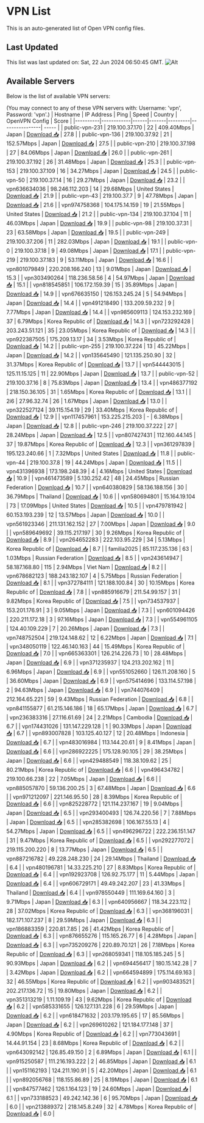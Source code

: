 # VPN List

This is an auto-generated list of Open VPN config files.

## Last Updated

This list was last updated on: Sat, 22 Jun 2024 06:50:45 GMT.
![Alt](https://repobeats.axiom.co/api/embed/186b98318ef1479477931607c1ad7d823f12451f.svg "Repobeats analytics image")

## Available Servers

Below is the list of available VPN servers:

(You may connect to any of these VPN servers with: Username: 'vpn', Password: 'vpn'.)
| Hostname | IP Address | Ping | Speed | Country | OpenVPN Config | Score |
|----------|------------|------|-------|---------|----------------| ----- |
| public-vpn-231 | 219.100.37.170 | 22 | 409.40Mbps | Japan | [Download 📥](./configs/server_0_JP.ovpn) | 27.8 |
| public-vpn-136 | 219.100.37.92 | 21 | 152.57Mbps | Japan | [Download 📥](./configs/server_1_JP.ovpn) | 27.5 |
| public-vpn-210 | 219.100.37.198 | 27 | 84.06Mbps | Japan | [Download 📥](./configs/server_2_JP.ovpn) | 26.0 |
| public-vpn-261 | 219.100.37.192 | 26 | 31.48Mbps | Japan | [Download 📥](./configs/server_3_JP.ovpn) | 25.3 |
| public-vpn-153 | 219.100.37.109 | 16 | 34.27Mbps | Japan | [Download 📥](./configs/server_4_JP.ovpn) | 24.5 |
| public-vpn-50 | 219.100.37.14 | 16 | 29.27Mbps | Japan | [Download 📥](./configs/server_5_JP.ovpn) | 23.2 |
| vpn636634036 | 98.246.112.203 | 14 | 29.68Mbps | United States | [Download 📥](./configs/server_6_US.ovpn) | 21.9 |
| public-vpn-43 | 219.100.37.7 | 9 | 47.78Mbps | Japan | [Download 📥](./configs/server_7_JP.ovpn) | 21.6 |
| vpn974758368 | 104.175.14.159 | 19 | 21.55Mbps | United States | [Download 📥](./configs/server_8_US.ovpn) | 21.2 |
| public-vpn-134 | 219.100.37.104 | 11 | 46.03Mbps | Japan | [Download 📥](./configs/server_9_JP.ovpn) | 19.9 |
| public-vpn-98 | 219.100.37.31 | 23 | 63.58Mbps | Japan | [Download 📥](./configs/server_10_JP.ovpn) | 19.5 |
| public-vpn-249 | 219.100.37.206 | 11 | 282.03Mbps | Japan | [Download 📥](./configs/server_11_JP.ovpn) | 19.1 |
| public-vpn-0 | 219.100.37.18 | 9 | 49.08Mbps | Japan | [Download 📥](./configs/server_12_JP.ovpn) | 17.1 |
| public-vpn-219 | 219.100.37.183 | 9 | 53.11Mbps | Japan | [Download 📥](./configs/server_13_JP.ovpn) | 16.6 |
| vpn801079849 | 220.208.166.240 | 13 | 9.01Mbps | Japan | [Download 📥](./configs/server_14_JP.ovpn) | 15.3 |
| vpn303490264 | 118.236.58.56 | 4 | 54.97Mbps | Japan | [Download 📥](./configs/server_15_JP.ovpn) | 15.1 |
| vpn818545851 | 106.172.159.39 | 15 | 35.89Mbps | Japan | [Download 📥](./configs/server_16_JP.ovpn) | 14.9 |
| vpn676635150 | 126.153.245.24 | 5 | 54.94Mbps | Japan | [Download 📥](./configs/server_17_JP.ovpn) | 14.4 |
| vpn491218490 | 133.209.59.232 | 9 | 7.77Mbps | Japan | [Download 📥](./configs/server_18_JP.ovpn) | 14.4 |
| vpn985609113 | 124.153.232.169 | 37 | 6.79Mbps | Korea Republic of | [Download 📥](./configs/server_19_KR.ovpn) | 14.3 |
| vpn723292428 | 203.243.51.121 | 35 | 23.05Mbps | Korea Republic of | [Download 📥](./configs/server_20_KR.ovpn) | 14.3 |
| vpn922387505 | 175.209.13.17 | 34 | 3.53Mbps | Korea Republic of | [Download 📥](./configs/server_21_KR.ovpn) | 14.2 |
| public-vpn-255 | 219.100.37.224 | 13 | 45.22Mbps | Japan | [Download 📥](./configs/server_22_JP.ovpn) | 14.2 |
| vpn135645490 | 121.135.250.90 | 32 | 31.37Mbps | Korea Republic of | [Download 📥](./configs/server_23_KR.ovpn) | 13.7 |
| vpn544443015 | 125.11.15.125 | 11 | 22.90Mbps | Japan | [Download 📥](./configs/server_24_JP.ovpn) | 13.7 |
| public-vpn-52 | 219.100.37.16 | 8 | 75.83Mbps | Japan | [Download 📥](./configs/server_25_JP.ovpn) | 13.4 |
| vpn486377192 | 218.150.36.105 | 31 | 1.65Mbps | Korea Republic of | [Download 📥](./configs/server_26_KR.ovpn) | 13.1 |
| 2i6 | 27.96.32.74 | 26 | 1.67Mbps | Japan | [Download 📥](./configs/server_27_JP.ovpn) | 13.0 |
| vpn322527124 | 39.115.154.19 | 29 | 33.40Mbps | Korea Republic of | [Download 📥](./configs/server_28_KR.ovpn) | 12.9 |
| vpn117457961 | 153.225.215.203 | - | 6.38Mbps | Japan | [Download 📥](./configs/server_29_JP.ovpn) | 12.8 |
| public-vpn-246 | 219.100.37.222 | 27 | 28.24Mbps | Japan | [Download 📥](./configs/server_30_JP.ovpn) | 12.5 |
| vpn807427431 | 112.160.44.145 | 37 | 19.87Mbps | Korea Republic of | [Download 📥](./configs/server_31_KR.ovpn) | 12.3 |
| vpn361297839 | 195.123.240.66 | 1 | 7.32Mbps | United States | [Download 📥](./configs/server_32_US.ovpn) | 11.8 |
| public-vpn-44 | 219.100.37.8 | 19 | 44.24Mbps | Japan | [Download 📥](./configs/server_33_JP.ovpn) | 11.5 |
| vpn431396938 | 173.198.248.39 | 4 | 4.16Mbps | United States | [Download 📥](./configs/server_34_US.ovpn) | 10.9 |
| vpn461473589 | 5.130.252.42 | 48 | 24.45Mbps | Russian Federation | [Download 📥](./configs/server_35_RU.ovpn) | 10.7 |
| vpn640380829 | 58.136.188.156 | 30 | 36.79Mbps | Thailand | [Download 📥](./configs/server_36_TH.ovpn) | 10.6 |
| vpn580694801 | 15.164.19.104 | 73 | 17.09Mbps | United States | [Download 📥](./configs/server_37_US.ovpn) | 10.5 |
| vpn479781942 | 60.153.193.239 | 12 | 13.57Mbps | Japan | [Download 📥](./configs/server_38_JP.ovpn) | 10.0 |
| vpn561923346 | 211.131.162.152 | 27 | 7.00Mbps | Japan | [Download 📥](./configs/server_39_JP.ovpn) | 9.0 |
| vpn589649692 | 39.115.217.197 | 30 | 9.26Mbps | Korea Republic of | [Download 📥](./configs/server_40_KR.ovpn) | 8.9 |
| vpn264652283 | 222.103.95.229 | 34 | 5.13Mbps | Korea Republic of | [Download 📥](./configs/server_41_KR.ovpn) | 8.7 |
| familia2025 | 85.117.235.136 | 63 | 1.03Mbps | Russian Federation | [Download 📥](./configs/server_42_RU.ovpn) | 8.5 |
| vpn243614947 | 58.187.168.80 | 115 | 2.94Mbps | Viet Nam | [Download 📥](./configs/server_43_VN.ovpn) | 8.2 |
| vpn678682123 | 188.243.182.107 | 4 | 5.75Mbps | Russian Federation | [Download 📥](./configs/server_44_RU.ovpn) | 8.1 |
| vpn372784111 | 121.188.100.84 | 30 | 10.15Mbps | Korea Republic of | [Download 📥](./configs/server_45_KR.ovpn) | 7.8 |
| vpn885916679 | 211.54.99.157 | 31 | 9.82Mbps | Korea Republic of | [Download 📥](./configs/server_46_KR.ovpn) | 7.5 |
| vpn734537937 | 153.201.176.91 | 3 | 9.05Mbps | Japan | [Download 📥](./configs/server_47_JP.ovpn) | 7.3 |
| vpn601094426 | 220.211.172.18 | 3 | 97.16Mbps | Japan | [Download 📥](./configs/server_48_JP.ovpn) | 7.3 |
| vpn554961105 | 124.40.109.229 | 7 | 20.26Mbps | Japan | [Download 📥](./configs/server_49_JP.ovpn) | 7.3 |
| vpn748752504 | 219.124.148.62 | 12 | 6.22Mbps | Japan | [Download 📥](./configs/server_50_JP.ovpn) | 7.1 |
| vpn348050119 | 122.46.140.163 | 44 | 15.49Mbps | Korea Republic of | [Download 📥](./configs/server_51_KR.ovpn) | 7.0 |
| vpn665363301 | 126.214.226.73 | 10 | 28.48Mbps | Japan | [Download 📥](./configs/server_52_JP.ovpn) | 6.9 |
| vpn371235937 | 124.213.202.162 | 11 | 6.96Mbps | Japan | [Download 📥](./configs/server_53_JP.ovpn) | 6.9 |
| vpn551052660 | 126.11.208.160 | 5 | 36.60Mbps | Japan | [Download 📥](./configs/server_54_JP.ovpn) | 6.9 |
| vpn575414696 | 133.114.57.198 | 2 | 94.63Mbps | Japan | [Download 📥](./configs/server_55_JP.ovpn) | 6.9 |
| vpn744076409 | 212.164.65.221 | 59 | 9.43Mbps | Russian Federation | [Download 📥](./configs/server_56_RU.ovpn) | 6.8 |
| vpn841155877 | 61.215.146.186 | 18 | 65.17Mbps | Japan | [Download 📥](./configs/server_57_JP.ovpn) | 6.7 |
| vpn236383316 | 27.116.61.69 | 24 | 2.21Mbps | Cambodia | [Download 📥](./configs/server_58_KH.ovpn) | 6.7 |
| vpn174431026 | 131.147.229.128 | 1 | 90.33Mbps | Japan | [Download 📥](./configs/server_59_JP.ovpn) | 6.7 |
| vpn893007828 | 103.125.40.127 | 12 | 20.48Mbps | Indonesia | [Download 📥](./configs/server_60_ID.ovpn) | 6.7 |
| vpn483016984 | 113.144.20.61 | 9 | 8.41Mbps | Japan | [Download 📥](./configs/server_61_JP.ovpn) | 6.6 |
| vpn286922225 | 175.128.90.105 | 29 | 38.25Mbps | Japan | [Download 📥](./configs/server_62_JP.ovpn) | 6.6 |
| vpn429488549 | 118.38.109.62 | 25 | 80.21Mbps | Korea Republic of | [Download 📥](./configs/server_63_KR.ovpn) | 6.6 |
| vpn496434782 | 219.100.66.238 | 22 | 7.05Mbps | Japan | [Download 📥](./configs/server_64_JP.ovpn) | 6.6 |
| vpn885057870 | 59.136.200.25 | 3 | 67.48Mbps | Japan | [Download 📥](./configs/server_65_JP.ovpn) | 6.6 |
| vpn971212097 | 221.146.95.50 | 28 | 8.39Mbps | Korea Republic of | [Download 📥](./configs/server_66_KR.ovpn) | 6.6 |
| vpn825228772 | 121.114.237.167 | 19 | 9.04Mbps | Japan | [Download 📥](./configs/server_67_JP.ovpn) | 6.5 |
| vpn293400493 | 126.74.220.56 | 7 | 7.88Mbps | Japan | [Download 📥](./configs/server_68_JP.ovpn) | 6.5 |
| vpn285382698 | 106.167.55.13 | 4 | 54.27Mbps | Japan | [Download 📥](./configs/server_69_JP.ovpn) | 6.5 |
| vpn496296722 | 222.236.151.147 | 31 | 9.47Mbps | Korea Republic of | [Download 📥](./configs/server_70_KR.ovpn) | 6.5 |
| vpn292277072 | 219.115.200.220 | 8 | 13.77Mbps | Japan | [Download 📥](./configs/server_71_JP.ovpn) | 6.5 |
| vpn887216782 | 49.228.248.230 | 24 | 29.14Mbps | Thailand | [Download 📥](./configs/server_72_TH.ovpn) | 6.4 |
| vpn480196781 | 14.33.225.210 | 27 | 8.83Mbps | Korea Republic of | [Download 📥](./configs/server_73_KR.ovpn) | 6.4 |
| vpn192923708 | 126.92.75.177 | 11 | 5.44Mbps | Japan | [Download 📥](./configs/server_74_JP.ovpn) | 6.4 |
| vpn606729171 | 49.49.242.207 | 23 | 41.33Mbps | Thailand | [Download 📥](./configs/server_75_TH.ovpn) | 6.4 |
| vpn978550449 | 111.169.64.160 | 3 | 9.71Mbps | Japan | [Download 📥](./configs/server_76_JP.ovpn) | 6.3 |
| vpn640956667 | 118.34.223.112 | 28 | 37.02Mbps | Korea Republic of | [Download 📥](./configs/server_77_KR.ovpn) | 6.3 |
| vpn368196031 | 182.171.107.237 | 8 | 29.59Mbps | Japan | [Download 📥](./configs/server_78_JP.ovpn) | 6.3 |
| vpn186883359 | 220.81.7.85 | 26 | 41.42Mbps | Korea Republic of | [Download 📥](./configs/server_79_KR.ovpn) | 6.3 |
| vpn876655276 | 115.165.26.77 | 6 | 4.28Mbps | Japan | [Download 📥](./configs/server_80_JP.ovpn) | 6.3 |
| vpn735209276 | 220.89.70.121 | 26 | 7.18Mbps | Korea Republic of | [Download 📥](./configs/server_81_KR.ovpn) | 6.3 |
| vpn268059341 | 118.105.185.245 | 5 | 90.93Mbps | Japan | [Download 📥](./configs/server_82_JP.ovpn) | 6.2 |
| vpn694456417 | 180.15.142.28 | 7 | 3.42Mbps | Japan | [Download 📥](./configs/server_83_JP.ovpn) | 6.2 |
| vpn664594899 | 175.114.69.163 | 32 | 46.55Mbps | Korea Republic of | [Download 📥](./configs/server_84_KR.ovpn) | 6.2 |
| vpn903483521 | 202.217.136.72 | 15 | 19.80Mbps | Japan | [Download 📥](./configs/server_85_JP.ovpn) | 6.2 |
| vpn351313219 | 1.11.109.19 | 43 | 9.62Mbps | Korea Republic of | [Download 📥](./configs/server_86_KR.ovpn) | 6.2 |
| vpn585331655 | 126.127.131.228 | 6 | 29.59Mbps | Japan | [Download 📥](./configs/server_87_JP.ovpn) | 6.2 |
| vpn618471632 | 203.179.195.65 | 17 | 85.56Mbps | Japan | [Download 📥](./configs/server_88_JP.ovpn) | 6.2 |
| vpn269610262 | 121.184.177.148 | 37 | 4.90Mbps | Korea Republic of | [Download 📥](./configs/server_89_KR.ovpn) | 6.2 |
| vpn773043691 | 14.44.91.154 | 23 | 8.68Mbps | Korea Republic of | [Download 📥](./configs/server_90_KR.ovpn) | 6.2 |
| vpn643092142 | 126.85.49.150 | 2 | 6.89Mbps | Japan | [Download 📥](./configs/server_91_JP.ovpn) | 6.1 |
| vpn915250587 | 111.216.193.222 | 2 | 46.85Mbps | Japan | [Download 📥](./configs/server_92_JP.ovpn) | 6.1 |
| vpn151162193 | 124.211.190.91 | 5 | 42.20Mbps | Japan | [Download 📥](./configs/server_93_JP.ovpn) | 6.1 |
| vpn892056768 | 118.155.86.89 | 25 | 8.19Mbps | Japan | [Download 📥](./configs/server_94_JP.ovpn) | 6.1 |
| vpn847577462 | 126.1.164.123 | 19 | 24.60Mbps | Japan | [Download 📥](./configs/server_95_JP.ovpn) | 6.1 |
| vpn733188523 | 49.242.142.36 | 6 | 95.70Mbps | Japan | [Download 📥](./configs/server_96_JP.ovpn) | 6.0 |
| vpn213889372 | 218.145.8.249 | 32 | 4.78Mbps | Korea Republic of | [Download 📥](./configs/server_97_KR.ovpn) | 6.0 |
